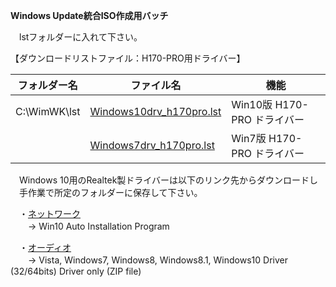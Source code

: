 **Windows Update統合ISO作成用バッチ**  
  
　lstフォルダーに入れて下さい。
  
【ダウンロードリストファイル：H170-PRO用ドライバー】  
  
| フォルダー名 | ファイル名                     | 機能                               |
| ------------ | ------------------------------ | ---------------------------------- |
| C:\WimWK\lst | [Windows10drv_h170pro.lst](https://github.com/office-itou/Windows/blob/master/Make_ISO_files/source/h170pro/Windows10drv_h170pro.lst)       |  Win10版 H170-PRO ドライバー |
|              | [Windows7drv_h170pro.lst](https://github.com/office-itou/Windows/blob/master/Make_ISO_files/source/h170pro/Windows7drv_h170pro.lst)       | Win7版 H170-PRO ドライバー |
  
　Windows 10用のRealtek製ドライバーは以下のリンク先からダウンロードし  
　手作業で所定のフォルダーに保存して下さい。  
  
　・[ネットワーク](https://www.realtek.com/ja/component/zoo/category/network-interface-controllers-10-100-1000m-gigabit-ethernet-pci-express-software)  
　　→ Win10 Auto Installation Program  
  
　・[オーディオ](https://www.realtek.com/ja/component/zoo/category/pc-audio-codecs-high-definition-audio-codecs-software)  
　　→ Vista, Windows7, Windows8, Windows8.1, Windows10 Driver (32/64bits) Driver only (ZIP file)  
  
